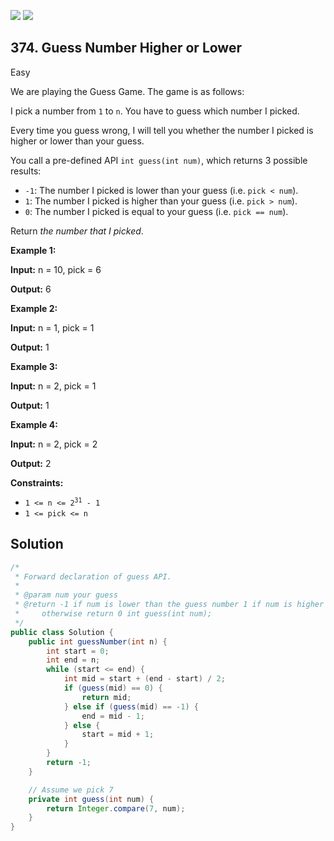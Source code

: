 [![](https://img.shields.io/github/stars/javadev/LeetCode-in-Java?label=Stars&style=flat-square)](https://github.com/javadev/LeetCode-in-Java)
[![](https://img.shields.io/github/forks/javadev/LeetCode-in-Java?label=Fork%20me%20on%20GitHub%20&style=flat-square)](https://github.com/javadev/LeetCode-in-Java/fork)

## 374\. Guess Number Higher or Lower

Easy

We are playing the Guess Game. The game is as follows:

I pick a number from `1` to `n`. You have to guess which number I picked.

Every time you guess wrong, I will tell you whether the number I picked is higher or lower than your guess.

You call a pre-defined API `int guess(int num)`, which returns 3 possible results:

*   `-1`: The number I picked is lower than your guess (i.e. `pick < num`).
*   `1`: The number I picked is higher than your guess (i.e. `pick > num`).
*   `0`: The number I picked is equal to your guess (i.e. `pick == num`).

Return _the number that I picked_.

**Example 1:**

**Input:** n = 10, pick = 6

**Output:** 6

**Example 2:**

**Input:** n = 1, pick = 1

**Output:** 1

**Example 3:**

**Input:** n = 2, pick = 1

**Output:** 1

**Example 4:**

**Input:** n = 2, pick = 2

**Output:** 2

**Constraints:**

*   <code>1 <= n <= 2<sup>31</sup> - 1</code>
*   `1 <= pick <= n`

## Solution

```java
/*
 * Forward declaration of guess API.
 *
 * @param num your guess
 * @return -1 if num is lower than the guess number 1 if num is higher than the guess number
 *     otherwise return 0 int guess(int num);
 */
public class Solution {
    public int guessNumber(int n) {
        int start = 0;
        int end = n;
        while (start <= end) {
            int mid = start + (end - start) / 2;
            if (guess(mid) == 0) {
                return mid;
            } else if (guess(mid) == -1) {
                end = mid - 1;
            } else {
                start = mid + 1;
            }
        }
        return -1;
    }

    // Assume we pick 7
    private int guess(int num) {
        return Integer.compare(7, num);
    }
}
```